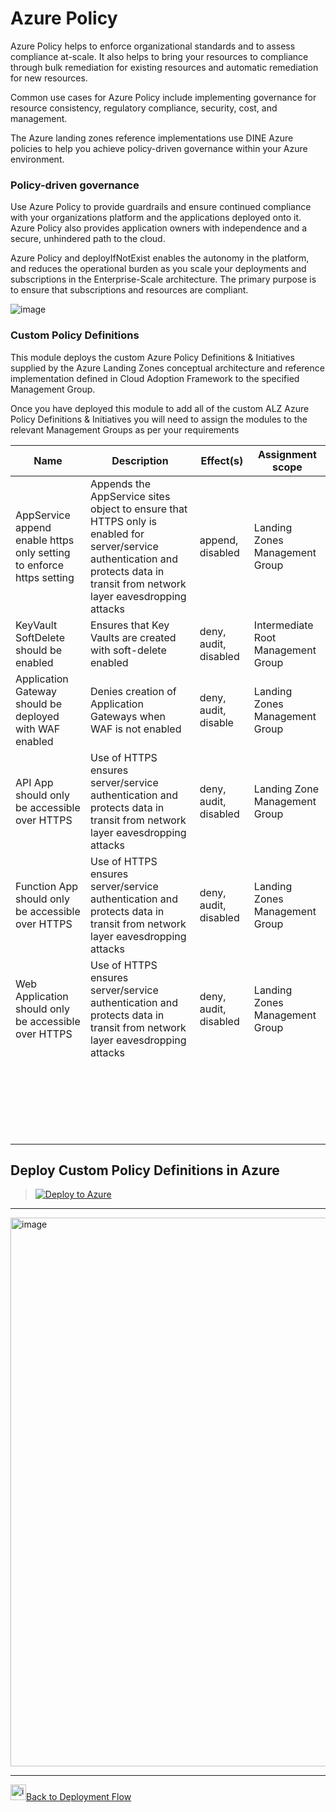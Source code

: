 
# **Azure Policy**

Azure Policy helps to enforce organizational standards and to assess compliance at-scale. It also helps to bring your resources to compliance through bulk remediation for existing resources and automatic remediation for new resources.

Common use cases for Azure Policy include implementing governance for resource consistency, regulatory compliance, security, cost, and management. 

The Azure landing zones reference implementations use DINE Azure policies to help you achieve policy-driven governance within your Azure environment. 

### **Policy-driven governance**
Use Azure Policy to provide guardrails and ensure continued compliance with your organizations platform and the applications deployed onto it. Azure Policy also provides application owners with independence and a secure, unhindered path to the cloud.

Azure Policy and deployIfNotExist enables the autonomy in the platform, and reduces the operational burden as you scale your deployments and subscriptions in the Enterprise-Scale architecture. The primary purpose is to ensure that subscriptions and resources are compliant.

![image](https://user-images.githubusercontent.com/22677711/164946452-1edf010f-81d6-44be-8f60-41bdb29bf2ab.png)


### **Custom Policy Definitions**

This module deploys the custom Azure Policy Definitions & Initiatives supplied by the Azure Landing Zones conceptual architecture and reference implementation defined in Cloud Adoption Framework to the specified Management Group.

Once you have deployed this module to add all of the custom ALZ Azure Policy Definitions & Initiatives you will need to assign the modules to the relevant Management Groups as per your requirements

|Name  | Description  | Effect(s)  | Assignment scope  |
| ------------ | ------------ | ------------ | ------------ |
|AppService append enable https only setting to enforce https setting   | Appends the AppService sites object to ensure that HTTPS only is enabled for server/service authentication and protects data in transit from network layer eavesdropping attacks  | append, disabled  | Landing Zones Management Group  |
| KeyVault SoftDelete should be enabled  | Ensures that Key Vaults are created with soft-delete enabled  | deny, audit, disabled  |Intermediate Root Management Group   |
| Application Gateway should be deployed with WAF enabled  | Denies creation of Application Gateways when WAF is not enabled | deny, audit, disable  |Landing Zones Management Group   |
| API App should only be accessible over HTTPS | Use of HTTPS ensures server/service authentication and protects data in transit from network layer eavesdropping attacks  | deny, audit, disabled  | Landing Zone Management Group  |
| Function App should only be accessible over HTTPS  | Use of HTTPS ensures server/service authentication and protects data in transit from network layer eavesdropping attacks  | deny, audit, disabled  | Landing Zones Management Group  |
| Web Application should only be accessible over HTTPS  |Use of HTTPS ensures server/service authentication and protects data in transit from network layer eavesdropping attacks  | deny, audit, disabled  | Landing Zones Management Group |
|   |   |   |   |
|   |   |   |   |
|   |   |   |   |
|   |   |   |   |
|   |   |   |   |
|   |   |   |   |
|   |   |   |   |
|   |   |   |   |
|   |   |   |   |
|   |   |   |   |
|   |   |   |   |
|   |   |   |   |
|   |   |   |   |
|   |   |   |   |
|   |   |   |   |
|   |   |   |   |
|   |   |   |   |
|   |   |   |   |
|   |   |   |   |
|   |   |   |   |
|   |   |   |   |
|   |   |   |   | |

##  **Deploy Custom Policy Definitions in Azure**

> [![Deploy to Azure](https://aka.ms/deploytoazurebutton)](https://portal.azure.com/#create/Microsoft.Template/uri/https%3A%2F%2Fraw.githubusercontent.com%2Fsreekumarpg%2FACME-Azure-ELZ%2Fmain%2FDeployment%2FDeployPolicy%2FARM_Deploy_policies.json)



------------



<img width="878" alt="image" src="https://user-images.githubusercontent.com/22677711/164946649-4296bc86-9b2a-441e-8780-f17b3d57c0fc.png">



------------


<img width="25" alt="image" src="https://user-images.githubusercontent.com/22677711/165051860-c4c594fe-719e-4ba8-8987-fc574482d456.png">[Back to Deployment Flow](https://github.com/sreekumarpg/ACME-Azure-ELZ/blob/main/Deployment/Readme.md)


